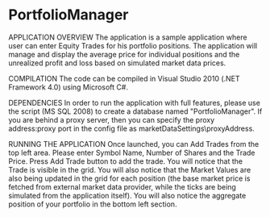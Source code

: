 # PortfolioManager

APPLICATION OVERVIEW
The application is a sample application where user can enter Equity Trades for his portfolio positions. The application will manage and display the average price for individual positions and the unrealized profit and loss based on simulated market data prices.

COMPILATION
The code can be compiled in Visual Studio 2010 (.NET Framework 4.0) using Microsoft C#.

DEPENDENCIES
In order to run the application with full features, please use the script (MS SQL 2008) to create a database named "PortfolioManager". If you are behind a proxy server, then you can specify the proxy address:proxy port in the config file as marketDataSettings\proxyAddress.

RUNNING THE APPLICATION
Once launched, you can Add Trades from the top left area. Please enter Symbol Name, Number of Shares and the Trade Price. Press Add Trade button to add the trade. You will notice that the Trade is visible in the grid. You will also notice that the Market Values are also being updated in the grid for each position (the base market price is fetched from external market data provider, while the ticks are being simulated from the application itself). You will also notice the aggregate position of your portfolio in the bottom left section.

